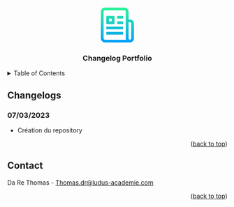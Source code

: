 
<br />
<div align="center">
  <img src="images/logo.png" alt="Logo" width="80" height="80">

  <h3 align="center">Changelog Portfolio</h3>
</div>



<!-- TABLE OF CONTENTS -->
<details>
  <summary>Table of Contents</summary>
  <ol>
    <li>
      <a href="#about-the-project">About The Project</a>
    </li>
    <li><a href="#contact">Contact</a></li>
  </ol>
</details>

<!-- ABOUT THE PROJECT -->
## Changelogs

### 07/03/2023
- Création du repository

<p align="right">(<a href="#readme-top">back to top</a>)</p>

<!-- CONTACT -->
## Contact

Da Re Thomas - Thomas.dr@ludus-academie.com

<p align="right">(<a href="#readme-top">back to top</a>)</p>
